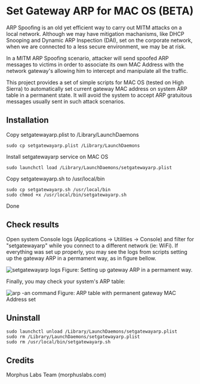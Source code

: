 # Set Gateway ARP for MAC OS (BETA)

ARP Spoofing is an old yet efficient way to carry out MITM attacks on a local network. Although we may have mitigation machanisms, like DHCP Snooping and Dynamic ARP Inspection (DAI), set on the corporate network, when we are connected to a less secure environment, we may be at risk.

In a MITM ARP Spoofing scenario, attacker will send spoofed ARP messages to victims in order to associate its own MAC Address with the network gateway's allowing him to intercept and manipulate all the traffic.

This project provides a set of simple scripts for MAC OS (tested on High Sierra) to automatically set current gateway MAC address on system ARP table in a permanent state. It will avoid the system to accept ARP gratuitous messages usually sent in such attack scenarios.  

## Installation
  
Copy setgatewayarp.plist to /Library/LaunchDaemons
```
sudo cp setgatewayarp.plist /Library/LaunchDaemons
```
Install setgatewayarp service on MAC OS
```
sudo launchctl load /Library/LaunchDaemons/setgatewayarp.plist
```
Copy setgatewayarp.sh to /usr/local/bin
```
sudo cp setgatewayarp.sh /usr/local/bin
sudo chmod +x /usr/local/bin/setgatewayarp.sh
```
Done

## Check results

Open system Console logs (Applications -> Utilities -> Console) and filter for "setgatewayarp" while you connect to a different network (ie: WiFi). If everything was set up properly, you may see the logs from scripts setting up the gateway ARP in a permament way, as in figure bellow.

![setgatewayarp logs](https://cdn-images-1.medium.com/max/1600/1*uhgFPap0JHBxvfpa3Pj-eA.png)
Figure: Setting up gateway ARP in a permament way.

Finally, you may check your system's ARP table:

![arp -an command](https://cdn-images-1.medium.com/max/1600/1*umkKNpDaRGyzJrjXdTTx7w.png)
Figure: ARP table with permanent gateway MAC Address set

## Uninstall
```
sudo launchctl unload /Library/LaunchDaemons/setgatewayarp.plist
sudo rm /Library/LaunchDaemons/setgatewayarp.plist
sudo rm /usr/local/bin/setgatewayarp.sh
```

## Credits
Morphus Labs Team (morphuslabs.com)
